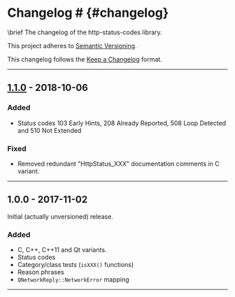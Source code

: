 # Changelog # {#changelog}

\brief The changelog of the http-status-codes library.

This project adheres to [Semantic Versioning](http://semver.org/).

This changelog follows the [Keep a Changelog](http://keepachangelog.com) format.


---

## [1.1.0] - 2018-10-06 ##

### Added ###
- Status codes 103 Early Hints, 208 Already Reported, 508 Loop Detected and 510 Not Extended


### Fixed ###
- Removed redundant "HttpStatus_XXX" documentation comments in C variant.


---


## 1.0.0 - 2017-11-02 ##
Initial (actually unversioned) release.

### Added ###
- C, C++, C++11 and Qt variants.
- Status codes
- Category/class tests (`isXXX()` functions)
- Reason phrases
- `QNetworkReply::NetworkError` mapping


---


[1.1.0]: https://
